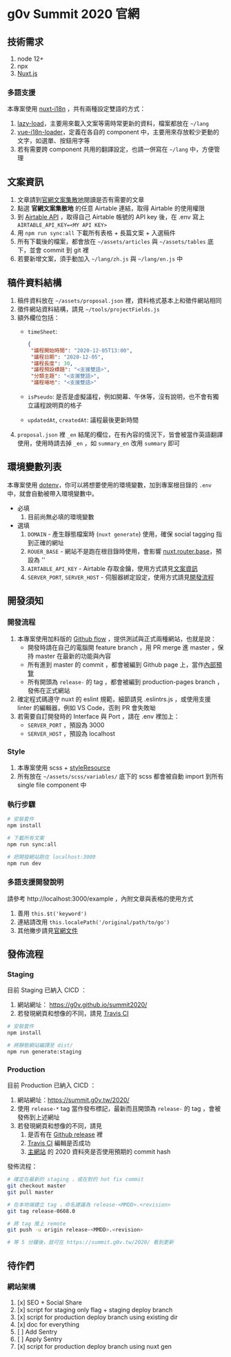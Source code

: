 # g0v Summit 2020 官網

## 技術需求

1. node 12+
1. npx
1. [Nuxt.js](https://nuxtjs.org)

### 多語支援

本專案使用 [nuxt-i18n](https://nuxt-community.github.io/nuxt-i18n/) ，共有兩種設定雙語的方式：

1. [lazy-load](https://nuxt-community.github.io/nuxt-i18n/lazy-load-translations.html)，主要用來載入文案等需時常更新的資料，檔案都放在 `~/lang`
2. [vue-i18n-loader](https://nuxt-community.github.io/nuxt-i18n/vue-i18n-loader.html#yaml)，定義在各自的 component 中，主要用來存放較少更動的文字，如選單、按鈕用字等
3. 若有需要跨 component 共用的翻譯設定，也請一併寫在 `~/lang` 中，方便管理

## 文案資訊

1. 文章請到[官網文案集散地](https://g0v.hackmd.io/@ddio/summit-2020-articles)閱讀是否有需要的文章
2. 點選 **官網文案集散地** 的任意 Airtable 連結，取得 Airtable 的使用權限
3. 到 [Airtable API](https://airtable.com/api) ，取得自己 Airtable 帳號的 API key 後，在 .env 寫上 `AIRTABLE_API_KEY=<MY API KEY>`
4. 用 `npm run sync:all` 下載所有表格 + 長篇文案 + 入選稿件
5. 所有下載後的檔案，都會放在 `~/assets/articles` 與 `~/assets/tables` 底下，並會 commit 到 git 裡
6. 若要新增文案，須手動加入 `~/lang/zh.js` 與 `~/lang/en.js` 中

## 稿件資料結構

1. 稿件資料放在 `~/assets/proposal.json` 裡，資料格式基本上和徵件網站相同
2. 徵件網站資料結構，請見 `~/tools/projectFields.js`
3. 額外欄位包括：
   - `timeSheet`:

     ```json
     {
      "議程開始時間": "2020-12-05T13:00",
      "議程日期": "2020-12-05",
      "議程長度": 30,
      "議程預設標題": "<支援雙語>",
      "分類主題": "<支援雙語>",
      "議程場地": "<支援雙語>"
     ```

   - `isPseudo`: 是否是虛擬議程，例如開幕、午休等，沒有說明，也不會有獨立議程說明頁的格子
   - `updatedAt`, `createdAt`: 議程最後更新時間
4. `proposal.json` 裡 `_en` 結尾的欄位，在有內容的情況下，皆會被當作英語翻譯使用，使用時請去掉 `_en` ，如 `summary_en` 改用 `summary` 即可

## 環境變數列表

本專案使用 [dotenv](https://www.npmjs.com/package/dotenv)，你可以將想要使用的環境變數，加到專案根目錄的 `.env` 中，就會自動被帶入環境變數中。

- 必填
  1. 目前尚無必填的環境變數
- 選填
  1. `DOMAIN` - 產生靜態檔案時 (`nuxt generate`) 使用，確保 social tagging 指到正確的網址
  2. `ROUER_BASE` - 網站不是跑在根目錄時使用，會影響 [nuxt.router.base](https://nuxtjs.org/api/configuration-router/#base)，預設為 ''
  3. `AIRTABLE_API_KEY` - Airtable 存取金鑰，使用方式請見[文案資訊](#文案資訊)
  4. `SERVER_PORT`, `SERVER_HOST` - 伺服器綁定設定，使用方式請見[開發流程](#開發流程)

## 開發須知

### 開發流程

1. 本專案使用加料版的 [Github flow](https://medium.com/@lf2lf2111/29c82f5d4469) ，提供測試與正式兩種網站，也就是說：
   - 開發時請在自己的電腦開 feature branch ，用 PR merge 進 master ，保持 master 在最新的功能與內容
   - 所有進到 master 的 commit ，都會被編到 Github page 上，當作[內部預覽](https://g0v.github.io/summit2020)
   - 所有開頭為 `release-` 的 tag ，都會被編到 production-pages branch ，發佈在正式網站
2. 確定程式碼遵守 nuxt 的 eslint 規範，細節請見 .eslintrs.js ，或使用支援 linter 的編輯器，例如 VS Code，否則 PR 會失敗呦
3. 若需要自訂開發時的 Interface 與 Port ，請在 .env 裡加上：
   - `SERVER_PORT` ，預設為 3000
   - `SERVER_HOST` ，預設為 localhost

### Style

1. 本專案使用 scss + [styleResource](https://github.com/nuxt-community/style-resources-module/)
2. 所有放在 `~/assets/scss/variables/` 底下的 scss 都會被自動 import 到所有 single file component 中

### 執行步驟

```bash
# 安裝套件
npm install

# 下載所有文案
npm run sync:all

# 把開發網站跑在 localhost:3000
npm run dev
```

### 多語支援開發說明

請參考 http://localhost:3000/example ，內附文章與表格的使用方式

1. 善用 `this.$t('keyword')`
2. 連結請改用 `this.localePath('/original/path/to/go')`
3. 其他撇步請見[官網文件](https://nuxt-community.github.io/nuxt-i18n/basic-usage.html)

## 發佈流程

### Staging

目前 Staging 已納入 CICD ：

1. 網站網址： https://g0v.github.io/summit2020/
1. 若發現網頁和想像的不同，請見 [Travis CI](https://travis-ci.org/github/g0v/summit2020)

```bash
# 安裝套件
npm install

# 將靜態網站編譯至 dist/
npm run generate:staging
```

### Production

目前 Production 已納入 CICD ：

1. 網站網址：https://summit.g0v.tw/2020/
2. 使用 `release-*` tag 當作發布標記，最新而且開頭為 `release-` 的 tag ，會被發佈到上述網址
3. 若發現網頁和想像的不同，請見
   1. 是否有在 [Github release](https://github.com/g0v/summit2020/releases) 裡
   2. [Travis CI](https://travis-ci.org/github/g0v/summit2020) 編輯是否成功
   3. [主網站](https://github.com/g0v/summit.g0v.tw/) 的 2020 資料夾是否使用預期的 commit hash

發佈流程：

```bash
# 確定在最新的 staging ，或在對的 hot fix commit
git checkout master
git pull master

# 在本地端建立 tag ，命名建議為 release-<MMDD>.<revision>
git tag release-0608.0

# 將 tag 推上 remote
git push -u origin release-<MMDD>.<revision>

# 等 5 分鐘後，就可在 https://summit.g0v.tw/2020/ 看到更新
```

## 待作們

### 網站架構

1. [x] SEO + Social Share
1. [x] script for staging only flag + staging deploy branch
1. [x] script for production deploy branch using existing dir
1. [x] doc for everything
1. [ ] Add Sentry
1. [ ] Apply Sentry
1. [x] script for production deploy branch using nuxt gen
